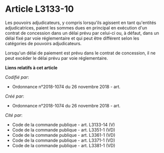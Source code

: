 # Article L3133-10

Les pouvoirs adjudicateurs, y compris lorsqu'ils agissent en tant qu'entités adjudicatrices, paient les sommes dues en
principal en exécution d'un contrat de concession dans un délai prévu par celui-ci ou, à défaut, dans un délai fixé par voie
réglementaire et qui peut être différent selon les catégories de pouvoirs adjudicateurs.

Lorsqu'un délai de paiement est prévu dans le contrat de concession, il ne peut excéder le délai prévu par voie
réglementaire.

**Liens relatifs à cet article**

_Codifié par_:

  - Ordonnance n°2018-1074 du 26 novembre 2018 - art.

_Créé par_:

  - Ordonnance n°2018-1074 du 26 novembre 2018 - art.

_Cité par_:

  - Code de la commande publique - art. L3133-14 (V)
  - Code de la commande publique - art. L3351-1 (VD)
  - Code de la commande publique - art. L3361-1 (VD)
  - Code de la commande publique - art. L3371-1 (VD)
  - Code de la commande publique - art. L3381-1 (VD)
